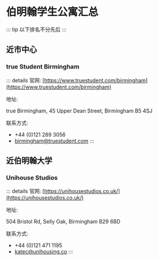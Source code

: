 # 伯明翰学生公寓汇总

::: tip
以下排名不分先后
:::

## 近市中心

### true Student Birmingham
::: details 
官网: [https://www.truestudent.com/birmingham](https://www.truestudent.com/birmingham)

地址: 

true Birmingham, 45 Upper Dean Street, Birmingham B5 4SJ

联系方式: 
* +44 (0)121 289 3056
* birmingham@truestudent.com
:::


## 近伯明翰大学

### Unihouse Studios
::: details 
官网: [https://unihousestudios.co.uk/](https://unihousestudios.co.uk/)

地址: 

504 Bristol Rd, Selly Oak, Birmingham B29 6BD

联系方式: 
* +44 (0)121 471 1195
* katec@unihousing.co
:::

